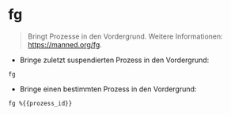 # fg

> Bringt Prozesse in den Vordergrund.
> Weitere Informationen: <https://manned.org/fg>.

- Bringe zuletzt suspendierten Prozess in den Vordergrund:

`fg`

- Bringe einen bestimmten Prozess in den Vordergrund:

`fg %{{prozess_id}}`
